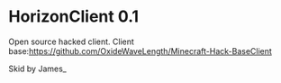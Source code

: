 # HorizonClient 0.1
Open source hacked client.
Client base:https://github.com/OxideWaveLength/Minecraft-Hack-BaseClient

Skid by James_
